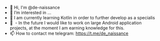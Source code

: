 - 👋 Hi, I'm @de-naissance
- 👀 I’m interested in ...
- 🌱 I am currently learning Kotlin in order to further develop as a specialis
- 💞 ️ - In the future I would like to work on large Android application projects, at the moment I am earning knowledge for this.
- 📫 How to contact me telegram: https://t.me/de_naissance

<!---
de-naissance/de-naissance is a ✨ special ✨ repository because its `README.md` (this file) appears on your GitHub profile.
You can click the Preview link to take a look at your changes.
--->
